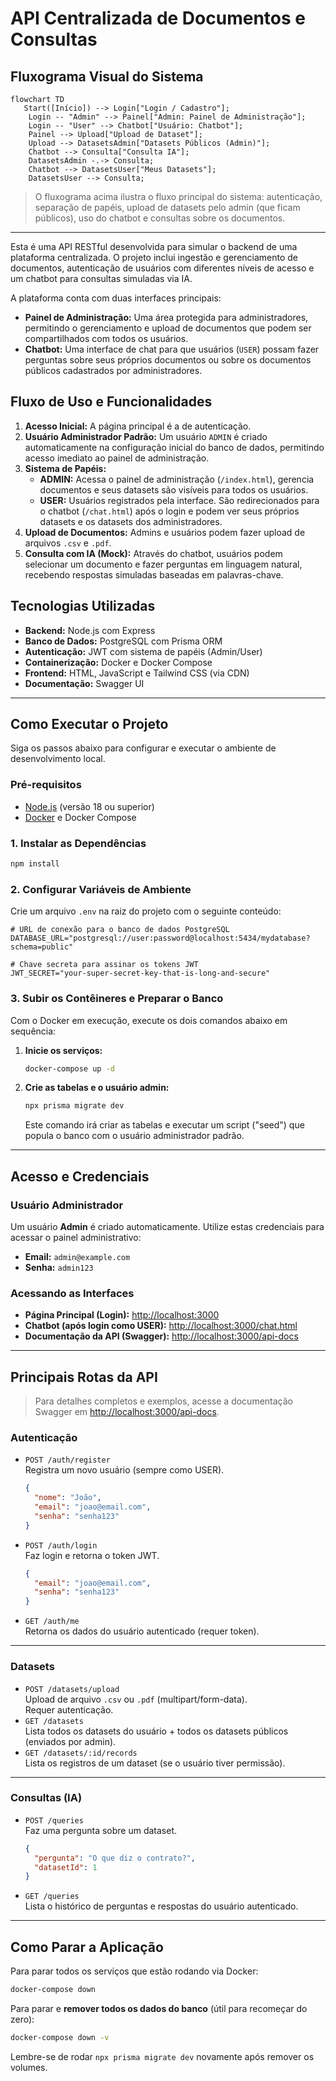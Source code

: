 # API Centralizada de Documentos e Consultas

## Fluxograma Visual do Sistema

```mermaid
flowchart TD
   Start([Início]) --> Login["Login / Cadastro"];
    Login -- "Admin" --> Painel["Admin: Painel de Administração"];
    Login -- "User" --> Chatbot["Usuário: Chatbot"];
    Painel --> Upload["Upload de Dataset"];
    Upload --> DatasetsAdmin["Datasets Públicos (Admin)"];
    Chatbot --> Consulta["Consulta IA"];
    DatasetsAdmin -.-> Consulta;
    Chatbot --> DatasetsUser["Meus Datasets"];
    DatasetsUser --> Consulta;
```

> O fluxograma acima ilustra o fluxo principal do sistema: autenticação, separação de papéis, upload de datasets pelo admin (que ficam públicos), uso do chatbot e consultas sobre os documentos.

---

Esta é uma API RESTful desenvolvida para simular o backend de uma plataforma centralizada. O projeto inclui ingestão e gerenciamento de documentos, autenticação de usuários com diferentes níveis de acesso e um chatbot para consultas simuladas via IA.

A plataforma conta com duas interfaces principais:
- **Painel de Administração:** Uma área protegida para administradores, permitindo o gerenciamento e upload de documentos que podem ser compartilhados com todos os usuários.
- **Chatbot:** Uma interface de chat para que usuários (`USER`) possam fazer perguntas sobre seus próprios documentos ou sobre os documentos públicos cadastrados por administradores.

## Fluxo de Uso e Funcionalidades

1.  **Acesso Inicial:** A página principal é a de autenticação.
2.  **Usuário Administrador Padrão:** Um usuário `ADMIN` é criado automaticamente na configuração inicial do banco de dados, permitindo acesso imediato ao painel de administração.
3.  **Sistema de Papéis:**
    -   **ADMIN:** Acessa o painel de administração (`/index.html`), gerencia documentos e seus datasets são visíveis para todos os usuários.
    -   **USER:** Usuários registrados pela interface. São redirecionados para o chatbot (`/chat.html`) após o login e podem ver seus próprios datasets e os datasets dos administradores.
4.  **Upload de Documentos:** Admins e usuários podem fazer upload de arquivos `.csv` e `.pdf`.
5.  **Consulta com IA (Mock):** Através do chatbot, usuários podem selecionar um documento e fazer perguntas em linguagem natural, recebendo respostas simuladas baseadas em palavras-chave.

## Tecnologias Utilizadas

- **Backend:** Node.js com Express
- **Banco de Dados:** PostgreSQL com Prisma ORM
- **Autenticação:** JWT com sistema de papéis (Admin/User)
- **Containerização:** Docker e Docker Compose
- **Frontend:** HTML, JavaScript e Tailwind CSS (via CDN)
- **Documentação:** Swagger UI

---

## Como Executar o Projeto

Siga os passos abaixo para configurar e executar o ambiente de desenvolvimento local.

### Pré-requisitos

- [Node.js](https://nodejs.org/) (versão 18 ou superior)
- [Docker](https://www.docker.com/products/docker-desktop/) e Docker Compose

### 1. Instalar as Dependências

```bash
npm install
```

### 2. Configurar Variáveis de Ambiente

Crie um arquivo `.env` na raiz do projeto com o seguinte conteúdo:

```env
# URL de conexão para o banco de dados PostgreSQL
DATABASE_URL="postgresql://user:password@localhost:5434/mydatabase?schema=public"

# Chave secreta para assinar os tokens JWT
JWT_SECRET="your-super-secret-key-that-is-long-and-secure"
```

### 3. Subir os Contêineres e Preparar o Banco

Com o Docker em execução, execute os dois comandos abaixo em sequência:

1.  **Inicie os serviços:**
    ```bash
    docker-compose up -d
    ```

2.  **Crie as tabelas e o usuário admin:**
    ```bash
    npx prisma migrate dev
    ```
    Este comando irá criar as tabelas e executar um script ("seed") que popula o banco com o usuário administrador padrão.

---

## Acesso e Credenciais

### Usuário Administrador

Um usuário **Admin** é criado automaticamente. Utilize estas credenciais para acessar o painel administrativo:
- **Email:** `admin@example.com`
- **Senha:** `admin123`

### Acessando as Interfaces

- **Página Principal (Login):** [http://localhost:3000](http://localhost:3000)
- **Chatbot (após login como USER):** [http://localhost:3000/chat.html](http://localhost:3000/chat.html)
- **Documentação da API (Swagger):** [http://localhost:3000/api-docs](http://localhost:3000/api-docs)

---

## Principais Rotas da API

> Para detalhes completos e exemplos, acesse a documentação Swagger em [http://localhost:3000/api-docs](http://localhost:3000/api-docs).

### **Autenticação**
- `POST /auth/register`  
  Registra um novo usuário (sempre como USER).
  ```json
  {
    "nome": "João",
    "email": "joao@email.com",
    "senha": "senha123"
  }
  ```
- `POST /auth/login`  
  Faz login e retorna o token JWT.
  ```json
  {
    "email": "joao@email.com",
    "senha": "senha123"
  }
  ```
- `GET /auth/me`  
  Retorna os dados do usuário autenticado (requer token).

---

### **Datasets**
- `POST /datasets/upload`  
  Upload de arquivo `.csv` ou `.pdf` (multipart/form-data).  
  Requer autenticação.
- `GET /datasets`  
  Lista todos os datasets do usuário + todos os datasets públicos (enviados por admin).
- `GET /datasets/:id/records`  
  Lista os registros de um dataset (se o usuário tiver permissão).

---

### **Consultas (IA)**
- `POST /queries`  
  Faz uma pergunta sobre um dataset.
  ```json
  {
    "pergunta": "O que diz o contrato?",
    "datasetId": 1
  }
  ```
- `GET /queries`  
  Lista o histórico de perguntas e respostas do usuário autenticado.

---

## Como Parar a Aplicação

Para parar todos os serviços que estão rodando via Docker:
```bash
docker-compose down
```
Para parar e **remover todos os dados do banco** (útil para recomeçar do zero):
```bash
docker-compose down -v
```
Lembre-se de rodar `npx prisma migrate dev` novamente após remover os volumes. 
